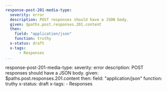 ```yaml
---
response-post-201-media-type:
  severity: error
  description: POST responses should have a JSON body.
  given: $paths.post.responses.201.content
  then:
    field: "application/json"
    function: truthy
  x-status: draft
  x-tags:
      - Responses       
...
```

response-post-201-media-type:
  severity: error
  description: POST responses should have a JSON body.
  given: $paths.post.responses.201.content
  then:
    field: "application/json"
    function: truthy
  x-status: draft
  x-tags:
      - Responses  